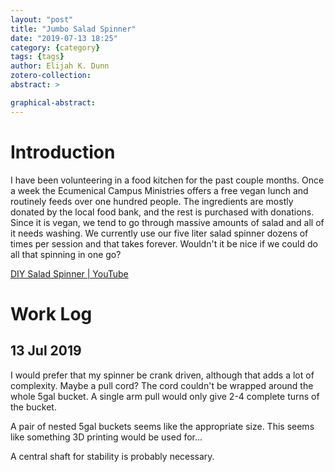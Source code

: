 ```yaml
---
layout: "post"
title: "Jumbo Salad Spinner"
date: "2019-07-13 18:25"
category: {category}
tags: {tags}
author: Elijah K. Dunn
zotero-collection:
abstract: >

graphical-abstract:
---
```


# Introduction
I have been volunteering in a food kitchen for the past couple months. Once a week the Ecumenical Campus Ministries offers a free vegan lunch and routinely feeds over one hundred people. The ingredients are mostly donated by the local food bank, and the rest is purchased with donations. Since it is vegan, we tend to go through massive amounts of salad and all of it needs washing. We currently use our five liter salad spinner dozens of times per session and that takes forever. Wouldn't it be nice if we could do all that spinning in one go?

[DIY Salad Spinner | YouTube](https://www.youtube.com/watch?v=xMR-60xP49c)


# Work Log

## 13 Jul 2019
I would prefer that my spinner be crank driven, although that adds a lot of complexity. Maybe a pull cord? The cord couldn't be wrapped around the whole 5gal bucket. A single arm pull would only give 2-4 complete turns of the bucket.

A pair of nested 5gal buckets seems like the appropriate size. This seems like something 3D printing would be used for...

A central shaft for stability is probably necessary.
